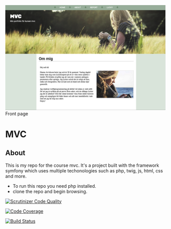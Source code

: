 ![front page](/public/img/home.png)
Front page

MVC
=====

## About
This is my repo for the course mvc.
It's a project built with the framework symfony which uses multiple techonologies such as php, twig, js, html, css and more. 

* To run this repo you need php installed.
* clone the repo and begin browsing.


[![Scrutinizer Code Quality](https://scrutinizer-ci.com/g/hhannaarvid/mvc-report/badges/quality-score.png?b=main)](https://scrutinizer-ci.com/g/hhannaarvid/mvc-report/?branch=main)

[![Code Coverage](https://scrutinizer-ci.com/g/hhannaarvid/mvc-report/badges/coverage.png?b=main)](https://scrutinizer-ci.com/g/hhannaarvid/mvc-report/?branch=main)

[![Build Status](https://scrutinizer-ci.com/g/hhannaarvid/mvc-report/badges/build.png?b=main)](https://scrutinizer-ci.com/g/hhannaarvid/mvc-report/build-status/main)